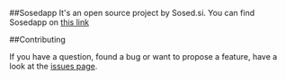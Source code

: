 ##Sosedapp
It's an open source project by Sosed.si. You can find Sosedapp on [this link](http://sosedapp.herokuapp.com/)

##Contributing

If you have a question, found a bug or want to propose a feature, have a look at the [issues page](https://github.com/ninabreznik/sosed_si_app/issues).

